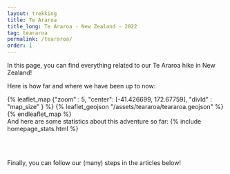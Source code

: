 ```yaml
---
layout: trekking
title: Te Araroa
title_long: Te Araroa - New Zealand - 2022
tag: teararoa
permalink: /teararoa/
order: 1
---
```


In this page, you can find everything related 
to our Te Araroa hike in New Zealand! 

Here is how far and where we have been up to now:

{% leaflet_map {"zoom" : 5,
"center": [-41.426699, 172.67759],
"divId" : "map_size" } %}
{% leaflet_geojson "/assets/teararoa/teararoa.geojson" %}
{% endleaflet_map %}
<br/> 
And here are some statistics 
about this adventure so far:
{% include homepage_stats.html %}

<br/><br/>

Finally, you can follow our (many) steps in the articles below!

